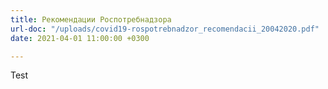 ```yaml
---
title: Рекомендации Роспотребнадзора
url-doc: "/uploads/covid19-rospotrebnadzor_recomendacii_20042020.pdf"
date: 2021-04-01 11:00:00 +0300

---
```

Test
